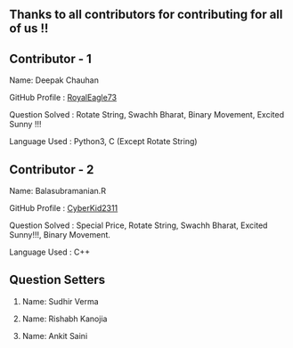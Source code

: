## Thanks to all contributors for contributing for all of us !!

## Contributor - 1

  Name: Deepak Chauhan

  GitHub Profile : [RoyalEagle73](https://Github.com/RoyalEagle73)

  Question Solved : Rotate String, Swachh Bharat, Binary Movement, Excited Sunny !!!

  Language Used : Python3, C (Except Rotate String)




## Contributor - 2

  Name: Balasubramanian.R
  
  GitHub Profile : [CyberKid2311](https://github.com/Cyberkid2311)
  
  Question Solved : Special Price, Rotate String, Swachh Bharat, Excited Sunny!!!, Binary Movement.
  
  Language Used : C++
  
 
 ## Question Setters
 
  1. Name: Sudhir Verma
  
  2. Name: Rishabh Kanojia
  
  3. Name: Ankit Saini
